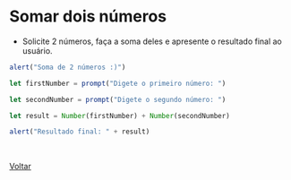 # Somar dois números

- Solicite 2 números, faça a soma deles e apresente o resultado final ao usuário.

```js
alert("Soma de 2 números :)")

let firstNumber = prompt("Digete o primeiro número: ")

let secondNumber = prompt("Digete o segundo número: ")

let result = Number(firstNumber) + Number(secondNumber)

alert("Resultado final: " + result)
```

<br>

<a href="../README.md">Voltar</a>
